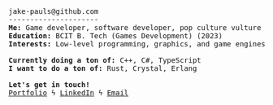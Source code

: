 <pre>
jake-pauls@github.com             
---------------------                          
<b>Me:</b> Game developer, software developer, pop culture vulture           
<b>Education:</b> BCIT B. Tech (Games Development) (2023)          
<b>Interests:</b> Low-level programming, graphics, and game engines!            

<b>Currently doing a ton of:</b> C++, C#, TypeScript            
<b>I want to do a ton of:</b> Rust, Crystal, Erlang                            

<b>Let's get in touch!</b>               
<a href="https://jakepauls.dev">Portfolio</a> ϟ <a href="https://linkedin.com/in/jake-pauls/">LinkedIn</a> ϟ <a href="mailto:jakepauls99@gmail.com">Email</a>      
</pre>
